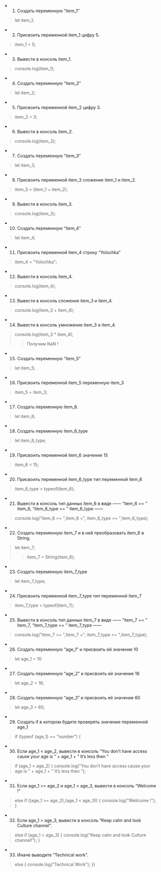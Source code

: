  * 1. Создать переменную “item_1”
> let item_1;
 * 2. Присвоить переменной item_1 цифру 5.
> item_1 = 5;
 * 3. Вывести в консоль item_1.
> console.log(item_1);
 * 4. Создать переменную “item_2”
> let item_2;
 * 5. Присвоить переменной item_2 цифру 3.
> item_2 = 3;
 * 6. Вывести в консоль item_2.
> console.log(item_2);
 * 7. Создать переменную “item_3”
> let item_3;
 * 8. Присвоить переменной item_3 сложение item_1 и item_2.
> item_3 = (item_1 + item_2);
 * 9. Вывести в консоль item_3.
> console.log(item_3);
 * 10. Создать переменную “item_4”
> let item_4;
 * 11. Присвоить переменной item_4 строку “Yolochka”
> item_4 = "Yolochka";
 * 12. Вывести в консоль item_4.
> console.log(item_4);
 * 13. Вывести в консоль сложение item_3 и item_4.
> console.log(item_3 + item_4);
 * 14. Вывести в консоль умножение item_3 и item_4.
> console.log(item_3 * item_4);
>> Получим NaN !
 * 15. Создать переменную “item_5”
> let item_5;
 * 16. Присвоить переменной item_5 переменную item_3
> item_5 = item_3;
 * 17. Создать переменную item_6.
> let item_6;
 * 18. Создать переменную item_6_type
> let item_6_type;
* 19. Присвоить переменной item_6 значение 15
> item_6 = 15;
 * 20. Присвоить переменной item_6_type тип переменной item_6
> item_6_type = typeof(item_6);
 * 21. Вывести в консоль тип данных item_6 в виде ——  “item_6 == ”  item_6,  “item_6_type == ”  item_6_type ——  
> console.log("item_6 == ",item_6 +", item_6_type == ",item_6_type);
 * 22. Создать переменную item_7 и в ней преобразовать item_6 в String.
> let item_7;
>> item_7 = String(item_6);
 * 23. Создать переменную item_7_type
> let item_7_type;
 * 24. Присвоить переменной item_7_type тип переменной item_7
> item_7_type = typeof(item_7);
 * 25. Вывести в консоль тип данных item_7 в виде ——  “item_7 == ”  item_7,  “item_7_type == ”  item_7_type ——  
> console.log("item_7 == ",item_7 +", item_7_type == ",item_7_type);
 * 26. Создать переменную “age_1” и присвоить ей значение 10
> let age_1 = 10
 * 27. Создать переменную “age_2” и присвоить ей значение 18
> let age_2 = 18;
 * 28. Создать переменную “age_3” и присвоить ей значение 60
> let age_3 = 60;
 * 29. Создать if в котором будите проверять значение переменной age_1
> if (typeof (age_1) == "number") {
    
 * 30. Если age_1 < age_2, вывести в консоль “You don’t have access cause your age is ” + age_1 + “ It’s less then ”
> if (age_1 < age_2) {
    console.log("You don’t have access cause your age is " + age_1 + " It’s less then ");
 * 31. Если age_1 >=  age_2 и age_1 <  age_3, вывести в консоль “Welcome  !”
> else if ((age_1 >= age_2),(age_1 < age_3)) {
    console.log("Wellcome !");
}
 * 32. Если age_1  > age_3, вывести в консоль “Keep calm and look Culture channel”.
> else if (age_1 > age_3) {
    console.log("Keep calm and look Culture channel!");
}
 * 33. Иначе выводите “Technical work”.
> else {
    console.log("Technical Work");
}}
